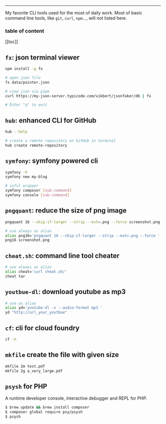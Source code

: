 <div align="center">
    <span class="iconify" data-icon="grommet-icons:cli" data-inline="false" width="100"></span>
</div>

---

My favorite CLI tools used for the most of daily work. Most of basic command line tools, like `git`, `curl`, `npm`..., will not listed here.

<h3>table of content</h3>

[[toc]]

## `fx`: json terminal viewer
```bash
npm install -g fx

# open json file
fx data/pointer.json

# view json via pipe
curl https://my-json-server.typicode.com/vikbert/jsonfaker/db | fx

# Enter "q" to exit
```

## `hub`: enhanced CLI for GitHub
```bash
hub --help

# create a remote repository on GitHub in terminal
hub create remote-repository 
```

## `symfony`: symfony powered cli
```bash
symfony -h
symfony new my-blog

# usful wrapper
symfony composer [sub-command]
symfony console [sub-command]
```

## `pngquant`: reduce the size of png image
```bash
pngquant 16 --skip-if-larger --strip --ext=.png --force screenshot.png

# use always as alias
alias png16='pngquant 16 --skip-if-larger --strip --ext=.png --force '
png16 screenshot.png
```

## `cheat.sh`: command line tool cheater
```bash
# use always as alias
alias cheat='curl cheat.sh/'
cheat tar 
```

## `youtbue-dl`: download youtube as mp3
```bash
# use as alias
alias yd='youtube-dl -x --audio-format mp3 '
yd "http://url_your_youtbue" 
```

## `cf`: cli for cloud foundry
```bash
cf -h 
```

## `mkfile` create the file with given size
```bash
mkfile 2m test.pdf 
mkfile 2g a_very_large.pdf 
```

## `psysh` for PHP 
A runtime developer console, interactive debugger and REPL for PHP.

```bash
$ brew update && brew install composer
$ composer global require psy/psysh
$ psysh 
```



